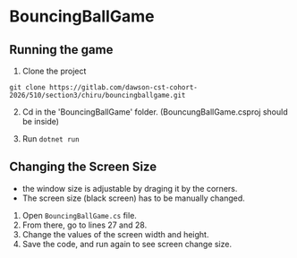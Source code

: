 # BouncingBallGame

## Running the game

1. Clone the project
```
git clone https://gitlab.com/dawson-cst-cohort-2026/510/section3/chiru/bouncingballgame.git
```

2. Cd in the 'BouncingBallGame' folder. (BouncungBallGame.csproj should be inside)

3. Run `dotnet run`

## Changing the Screen Size

- the window size is adjustable by draging it by the corners.
- The screen size (black screen) has to be manually changed.

1. Open `BouncingBallGame.cs` file. <br>
2. From there, go to lines 27 and 28.
3. Change the values of the screen width and height.
4. Save the code, and run again to see screen change size.
